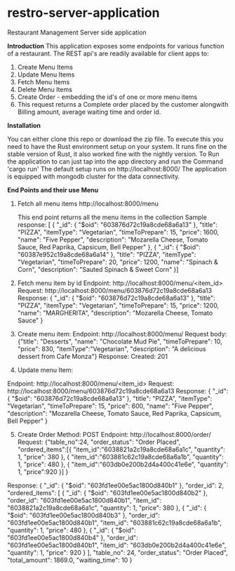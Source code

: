 # restro-server-application
Restaurant Management Server side application

**Introduction**
This application exposes some endpoints for various function of a restaurant. The REST api's are readily available for client apps to:
1. Create Menu Items
2. Update Menu Items
3. Fetch Menu Items
4. Delete Menu Items
5. Create Order - embedding the id's of one or more menu items
6. This request returns a Complete order placed by the customer alongwith Billing amount, average waiting time and order id. 

**Installation**

You can either clone this repo or download the zip file.
To execute this you need to have the Rust environment setup on your system. 
It runs fine on the stable version of Rust, it also worked fine with the nightly version.
To Run the application to can just tap into the app directory and run the Command 'cargo run'
The default setup runs on http://localhost:8000/
The application is equipped with mongodb cluster for the data connectivity.


**End Points and their use**
**Menu**
1. Fetch all menu items
   http://localhost:8000/menu
   
   This end point returns all the menu items in the collection
   Sample response: [
    {
        "_id": {
            "$oid": "603876d72c19a8cde68a6a13"
        },
        "title": "PIZZA",
        "itemType": "Vegetarian",
        "timeToPrepare": 15,
        "price": 1600,
        "name": "Five Pepper",
        "description": "Mozarella Cheese, Tomato Sauce, Red Paprika, Capsicum, Bell Pepper"
    },
    {
        "_id": {
            "$oid": "60387e952c19a8cde68a6a14"
        },
        "title": "PIZZA",
        "itemType": "Vegetarian",
        "timeToPrepare": 20,
        "price": 1200,
        "name": "Spinach & Corn",
        "description": "Sauted Spinach & Sweet Corn"
    }]
   
2. Fetch menu item by id
Endpoint: http://localhost:8000/menu/<item_id>
Request: http://localhost:8000/menu/603876d72c19a8cde68a6a13
Response: {
    "_id": {
        "$oid": "603876d72c19a8cde68a6a13"
    },
    "title": "PIZZA",
    "itemType": "Vegetarian",
    "timeToPrepare": 15,
    "price": 1200,
    "name": "MARGHERITA",
    "description": "Mozarella Cheese, Tomato Sauce"
}

3. Create menu item:
Endpoint: http://localhost:8000/menu/
Request body: {"title": "Desserts", "name": "Chocolate Mud Pie", "timeToPrepare": 10, "price": 830, "itemType":"Vegetarian", "description": "A delicious dessert from Cafe Monza"}
Response: Created: 201

4. Update menu Item: 

Endpoint: http://localhost:8000/menu/<item_id>
Request: http://localhost:8000/menu/603876d72c19a8cde68a6a13
Response: {
    "_id": {
        "$oid": "603876d72c19a8cde68a6a13"
    },
    "title": "PIZZA",
    "itemType": "Vegetarian",
    "timeToPrepare": 15,
    "price": 600,
    "name": "Five Pepper",
    "description": "Mozarella Cheese, Tomato Sauce, Red Paprika, Capsicum, Bell Pepper"
}

5. Create Order
Method: POST
Endpoint: http://localhost:8000/order/
Request: {"table_no":24,
"order_status": "Order Placed",
"ordered_items":[{
    "item_id":"6038821a2c19a8cde68a6a1c",
    "quantity": 1,
    "price": 380 
}, 
{
    "item_id":"603881c62c19a8cde68a6a1b",
    "quantity": 1,
    "price": 480
}, 
{
    "item_id":"603db0e200b2d4a400c41e6e",
    "quantity": 1,
    "price":920 
}] }

Response: {
    "_id": {
        "$oid": "603fd1ee00e5ac1800d840b1"
    },
    "order_id": 2,
    "ordered_items": [
        {
            "_id": {
                "$oid": "603fd1ee00e5ac1800d840b2"
            },
            "order_id": "603fd1ee00e5ac1800d840b1",
            "item_id": "6038821a2c19a8cde68a6a1c",
            "quantity": 1,
            "price": 380
        },
        {
            "_id": {
                "$oid": "603fd1ee00e5ac1800d840b3"
            },
            "order_id": "603fd1ee00e5ac1800d840b1",
            "item_id": "603881c62c19a8cde68a6a1b",
            "quantity": 1,
            "price": 480
        },
        {
            "_id": {
                "$oid": "603fd1ee00e5ac1800d840b4"
            },
            "order_id": "603fd1ee00e5ac1800d840b1",
            "item_id": "603db0e200b2d4a400c41e6e",
            "quantity": 1,
            "price": 920
        }
    ],
    "table_no": 24,
    "order_status": "Order Placed",
    "total_amount": 1869.0,
    "waiting_time": 10
}
